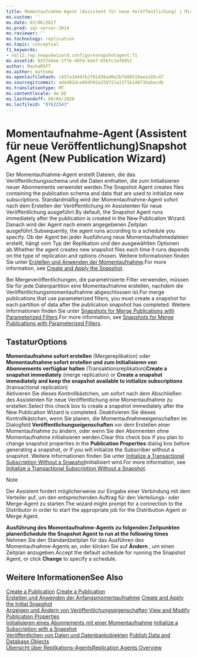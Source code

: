 ```yaml
---
title: Momentaufnahme-Agent (Assistent für neue Veröffentlichung) | Microsoft-Dokumentation
ms.custom: ''
ms.date: 03/06/2017
ms.prod: sql-server-2014
ms.reviewer: ''
ms.technology: replication
ms.topic: conceptual
f1_keywords:
- sql12.rep.newpubwizard.configuresnapshotagent.f1
ms.assetid: 0257d4ee-1f7b-49fd-b4ef-65bfc1ef6951
author: MashaMSFT
ms.author: mathoma
ms.openlocfilehash: c45fa3444fb2f81436a40a2bfb80519aea105c47
ms.sourcegitcommit: ad4d92dce894592a259721a1571b1d8736abacdb
ms.translationtype: MT
ms.contentlocale: de-DE
ms.lasthandoff: 08/04/2020
ms.locfileid: "87622543"
---
```

# <a name="snapshot-agent-new-publication-wizard"></a><span data-ttu-id="7232e-102">Momentaufnahme-Agent (Assistent für neue Veröffentlichung)</span><span class="sxs-lookup"><span data-stu-id="7232e-102">Snapshot Agent (New Publication Wizard)</span></span>
  <span data-ttu-id="7232e-103">Der Momentaufnahme-Agent erstellt Dateien, die das Veröffentlichungsschema und die Daten enthalten, die zum Initialisieren neuer Abonnements verwendet werden.</span><span class="sxs-lookup"><span data-stu-id="7232e-103">The Snapshot Agent creates files containing the publication schema and data that are used to initialize new subscriptions.</span></span> <span data-ttu-id="7232e-104">Standardmäßig wird der Momentaufnahme-Agent sofort nach dem Erstellen der Veröffentlichung im Assistenten für neue Veröffentlichung ausgeführt.</span><span class="sxs-lookup"><span data-stu-id="7232e-104">By default, the Snapshot Agent runs immediately after the publication is created in the New Publication Wizard.</span></span> <span data-ttu-id="7232e-105">Danach wird der Agent nach einem angegebenen Zeitplan ausgeführt.</span><span class="sxs-lookup"><span data-stu-id="7232e-105">Subsequently, the agent runs according to a schedule you specify.</span></span> <span data-ttu-id="7232e-106">Ob der Agent bei jeder Ausführung neue Momentaufnahmedateien erstellt, hängt vom Typ der Replikation und den ausgewählten Optionen ab.</span><span class="sxs-lookup"><span data-stu-id="7232e-106">Whether the agent creates new snapshot files each time it runs depends on the type of replication and options chosen.</span></span> <span data-ttu-id="7232e-107">Weitere Informationen finden Sie unter [Erstellen und Anwenden der Momentaufnahme](create-and-apply-the-snapshot.md).</span><span class="sxs-lookup"><span data-stu-id="7232e-107">For more information, see [Create and Apply the Snapshot](create-and-apply-the-snapshot.md).</span></span>  
  
 <span data-ttu-id="7232e-108">Bei Mergeveröffentlichungen, die parametrisierte Filter verwenden, müssen Sie für jede Datenpartition eine Momentaufnahme erstellen, nachdem die Veröffentlichungsmomentaufnahme abgeschlossen ist.</span><span class="sxs-lookup"><span data-stu-id="7232e-108">For merge publications that use parameterized filters, you must create a snapshot for each partition of data after the publication snapshot has completed.</span></span> <span data-ttu-id="7232e-109">Weitere Informationen finden Sie unter [Snapshots for Merge Publications with Parameterized Filters](snapshots-for-merge-publications-with-parameterized-filters.md).</span><span class="sxs-lookup"><span data-stu-id="7232e-109">For more information, see [Snapshots for Merge Publications with Parameterized Filters](snapshots-for-merge-publications-with-parameterized-filters.md).</span></span>  
  
## <a name="options"></a><span data-ttu-id="7232e-110">Tastatur</span><span class="sxs-lookup"><span data-stu-id="7232e-110">Options</span></span>  
 <span data-ttu-id="7232e-111">**Momentaufnahme sofort erstellen** (Mergereplikation) oder **Momentaufnahme sofort erstellen und zum Initialisieren von Abonnements verfügbar halten** (Transaktionsreplikation)</span><span class="sxs-lookup"><span data-stu-id="7232e-111">**Create a snapshot immediately** (merge replication) or **Create a snapshot immediately and keep the snapshot available to initialize subscriptions** (transactional replication)</span></span>  
 <span data-ttu-id="7232e-112">Aktivieren Sie dieses Kontrollkästchen, um sofort nach dem Abschließen des Assistenten für neue Veröffentlichung eine Momentaufnahme zu erstellen.</span><span class="sxs-lookup"><span data-stu-id="7232e-112">Select this check box to create a snapshot immediately after the New Publication Wizard is completed.</span></span> <span data-ttu-id="7232e-113">Deaktivieren Sie dieses Kontrollkästchen, wenn Sie planen, die Momentaufnahmeeigenschaften im Dialogfeld **Veröffentlichungseigenschaften** vor dem Erstellen einer Momentaufnahme zu ändern, oder wenn Sie den Abonnenten ohne Momentaufnahme initialisieren werden.</span><span class="sxs-lookup"><span data-stu-id="7232e-113">Clear this check box if you plan to change snapshot properties in the **Publication Properties** dialog box before generating a snapshot, or if you will initialize the Subscriber without a snapshot.</span></span> <span data-ttu-id="7232e-114">Weitere Informationen finden Sie unter [Initialize a Transactional Subscription Without a Snapshot](initialize-a-transactional-subscription-without-a-snapshot.md)initialisiert wird.</span><span class="sxs-lookup"><span data-stu-id="7232e-114">For more information, see [Initialize a Transactional Subscription Without a Snapshot](initialize-a-transactional-subscription-without-a-snapshot.md).</span></span>  
  
> [!NOTE]  
>  <span data-ttu-id="7232e-115">Der Assistent fordert möglicherweise zur Eingabe einer Verbindung mit dem Verteiler auf, um den entsprechenden Auftrag für den Verteilungs- oder Merge-Agent zu starten.</span><span class="sxs-lookup"><span data-stu-id="7232e-115">The wizard might prompt for a connection to the Distributor in order to start the appropriate job for the Distribution Agent or Merge Agent.</span></span>  
  
 <span data-ttu-id="7232e-116">**Ausführung des Momentaufnahme-Agents zu folgenden Zeitpunkten planen**</span><span class="sxs-lookup"><span data-stu-id="7232e-116">**Schedule the Snapshot Agent to run at the following times**</span></span>  
 <span data-ttu-id="7232e-117">Nehmen Sie den Standardzeitplan für das Ausführen des Momentaufnahme-Agents an, oder klicken Sie auf **Ändern** , um einen Zeitplan anzugeben.</span><span class="sxs-lookup"><span data-stu-id="7232e-117">Accept the default schedule for running the Snapshot Agent, or click **Change** to specify a schedule.</span></span>  
  
## <a name="see-also"></a><span data-ttu-id="7232e-118">Weitere Informationen</span><span class="sxs-lookup"><span data-stu-id="7232e-118">See Also</span></span>  
 <span data-ttu-id="7232e-119">[Create a Publication](publish/create-a-publication.md) </span><span class="sxs-lookup"><span data-stu-id="7232e-119">[Create a Publication](publish/create-a-publication.md) </span></span>  
 <span data-ttu-id="7232e-120">[Erstellen und Anwenden der Anfangsmomentaufnahme](create-and-apply-the-initial-snapshot.md) </span><span class="sxs-lookup"><span data-stu-id="7232e-120">[Create and Apply the Initial Snapshot](create-and-apply-the-initial-snapshot.md) </span></span>  
 <span data-ttu-id="7232e-121">[Anzeigen und Ändern von Veröffentlichungseigenschaften](publish/view-and-modify-publication-properties.md) </span><span class="sxs-lookup"><span data-stu-id="7232e-121">[View and Modify Publication Properties](publish/view-and-modify-publication-properties.md) </span></span>  
 <span data-ttu-id="7232e-122">[Initialisieren eines Abonnements mit einer Momentaufnahme](initialize-a-subscription-with-a-snapshot.md) </span><span class="sxs-lookup"><span data-stu-id="7232e-122">[Initialize a Subscription with a Snapshot](initialize-a-subscription-with-a-snapshot.md) </span></span>  
 <span data-ttu-id="7232e-123">[Veröffentlichen von Daten und Datenbankobjekten](publish/publish-data-and-database-objects.md) </span><span class="sxs-lookup"><span data-stu-id="7232e-123">[Publish Data and Database Objects](publish/publish-data-and-database-objects.md) </span></span>  
 [<span data-ttu-id="7232e-124">Übersicht über Replikations-Agents</span><span class="sxs-lookup"><span data-stu-id="7232e-124">Replication Agents Overview</span></span>](agents/replication-agents-overview.md)  
  
  
